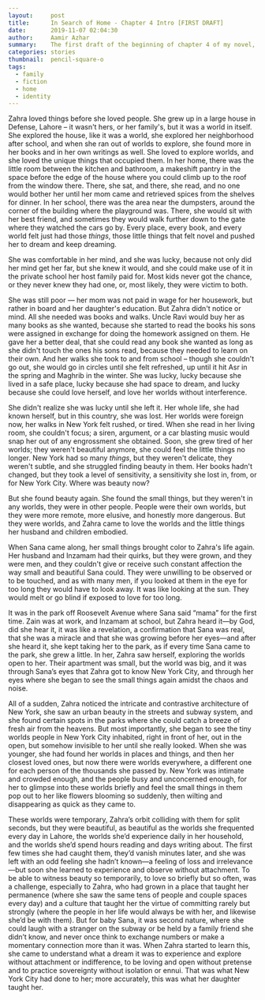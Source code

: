 ```yaml
---
layout:     post
title:      In Search of Home - Chapter 4 Intro [FIRST DRAFT]
date:       2019-11-07 02:04:30
author:     Aamir Azhar
summary:    The first draft of the beginning of chapter 4 of my novel, In Search of Home.
categories: stories
thumbnail:  pencil-square-o
tags:
  - family
  - fiction
  - home
  - identity
---
```

Zahra loved things before she loved people. She grew up in a large house in Defense, Lahore – it wasn't hers, or her family's, but it was a world in itself. She explored the house, like it was a world, she explored her neighborhood after school, and when she ran out of worlds to explore, she found more in her books and in her own writings as well. She loved to explore worlds, and she loved the unique things that occupied them. In her home, there was the little room between the kitchen and bathroom, a makeshift pantry in the space before the edge of the house where you could climb up to the roof from the window there. There, she sat, and there, she read, and no one would bother her until her mom came and retrieved spices from the shelves for dinner. In her school, there was the area near the dumpsters, around the corner of the building where the playground was. There, she would sit with her best friend, and sometimes they would walk further down to the gate where they watched the cars go by. Every place, every book, and every world felt just had those *things*, those little things that felt novel and pushed her to dream and keep dreaming.

She was comfortable in her mind, and she was lucky, because not only did her mind get her far, but she knew it would, and she could make use of it in the private school her host family paid for. Most kids never got the chance, or they never knew they had one, or, most likely, they were victim to both.

She was still poor — her mom was not paid in wage for her housework, but rather in board and her daughter's education. But Zahra didn't notice or mind. All she needed was books and walks. Uncle Ravi would buy her as many books as she wanted, because she started to read the books his sons were assigned in exchange for doing the homework assigned on them. He gave her a better deal, that she could read any book she wanted as long as she didn't touch the ones his sons read, because they needed to learn on their own. And her walks she took to and from school – though she couldn't go out, she would go in circles until she felt refreshed, up until it hit Asr in the spring and Maghrib in the winter. She was lucky, lucky because she lived in a safe place, lucky because she had space to dream, and lucky because she could love herself, and love her worlds without interference.

She didn't realize she was lucky until she left it. Her whole life, she had known herself, but in this country, she was lost. Her worlds were foreign now, her walks in New York felt rushed, or tired. When she read in her living room, she couldn't focus; a siren, argument, or a car blasting music would snap her out of any engrossment she obtained.  Soon, she grew tired of her worlds; they weren't beautiful anymore, she could feel the little things no longer. New York had so many *things*, but they weren't delicate, they weren't subtle, and she struggled finding beauty in them. Her books hadn't changed, but they took a level of sensitivity, a sensitivity she lost in, from, or for New York City. Where was beauty now?

But she found beauty again. She found the small things, but they weren't in any worlds, they were in other people. People were their own worlds, but they were more remote, more elusive, and honestly more dangerous. But they were worlds, and Zahra came to love the worlds and the little things her husband and children embodied.

When Sana came along, her small things brought color to Zahra's life again. Her husband and Inzamam had their quirks, but they were grown, and they were men, and they couldn't give or receive such constant affection the way small and beautiful Sana could. They were unwilling to be observed or to be touched, and as with many men, if you looked at them in the eye for too long they would have to look away. It was like looking at the sun. They would melt or go blind if exposed to love for too long.

It was in the park off Roosevelt Avenue where Sana said “mama” for the first time. Zain was at work, and Inzamam at school, but Zahra heard it—by God, did she hear it, it was like a revelation, a confirmation that Sana was real, that she was a miracle and that she was growing before her eyes—and after she heard it, she kept taking her to the park, as if every time Sana came to the park, she grew a little. In her, Zahra saw herself, exploring the worlds open to her. Their apartment was small, but the world was big, and it was through Sana’s eyes that Zahra got to know New York City, and through her eyes where she began to see the small things again amidst the chaos and noise.

All of a sudden, Zahra noticed the intricate and contrastive architecture of New York, she saw an urban beauty in the streets and subway system, and she found certain spots in the parks where she could catch a breeze of fresh air from the heavens. But most importantly, she began to see the tiny worlds people in New York City inhabited, right in front of her, out in the open, but somehow invisible to her until she really looked. When she was younger, she had found her worlds in places and things, and then her closest loved ones, but now there were worlds everywhere, a different one for each person of the thousands she passed by. New York was intimate and crowded enough, and the people busy and unconcerned enough, for her to glimpse into these worlds briefly and feel the small things in them pop out to her like flowers blooming so suddenly, then wilting and disappearing as quick as they came to.

These worlds were temporary, Zahra’s orbit colliding with them for split seconds, but they were beautiful, as beautiful as the worlds she frequented every day in Lahore, the worlds she’d experience daily in her household, and the worlds she’d spend hours reading and days writing about. The first few times she had caught them, they’d vanish minutes later, and she was left with an odd feeling she hadn’t known—a feeling of loss and irrelevance—but soon she learned to experience and observe without attachment. To be able to witness beauty so temporarily, to love so briefly but so often, was a challenge, especially to Zahra, who had grown in a place that taught her permanence (where she saw the same tens of people and couple spaces every day) and a culture that taught her the virtue of committing rarely but strongly (where the people in her life would always be with her, and likewise she’d be with them). But for baby Sana, it was second nature, where she could laugh with a stranger on the subway or be held by a family friend she didn’t know, and never once think to exchange numbers or make a momentary connection more than it was. When Zahra started to learn this, she came to understand what a dream it was to experience and explore without attachment or indifference, to be loving and open without pretense and to practice sovereignty without isolation or ennui. That was what New York City had done to her; more accurately, this was what her daughter taught her.
